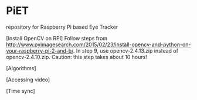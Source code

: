 # PiET
repository for Raspberry Pi based Eye Tracker

[Install OpenCV on RPI]
Follow steps from http://www.pyimagesearch.com/2015/02/23/install-opencv-and-python-on-your-raspberry-pi-2-and-b/.
In step 9, use opencv-2.4.13.zip instead of opencv-2.4.10.zip. Caution: this step takes about 10 hours!

[Algorithms]

[Accessing video] 

[Time sync]
